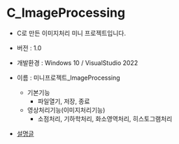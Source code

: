 # C_ImageProcessing
* C로 만든 이미지처리 미니 프로젝트입니다.
* 버전 : 1.0
* 개발환경 : Windows 10 / VisualStudio 2022 

* 이름 : 미니프로젝트_ImageProcessing
  * 기본기능
    * 파일열기, 저장, 종료
  * 영상처리기능(이미지처리기능)
    * 소점처리, 기하학처리, 화소영역처리, 히스토그램처리

* [설명글](https://velog.io/@psh4204/%EB%AF%B8%EB%8B%88%ED%94%84%EB%A1%9C%EC%A0%9D%ED%8A%B8-1.-C%EC%96%B8%EC%96%B4-%EA%B8%B0%EB%B0%98-%EC%98%81%EC%83%81%EC%B2%98%EB%A6%AC-%ED%94%84%EB%A1%9C%EA%B7%B8%EB%9E%98%EB%B0%8D)
